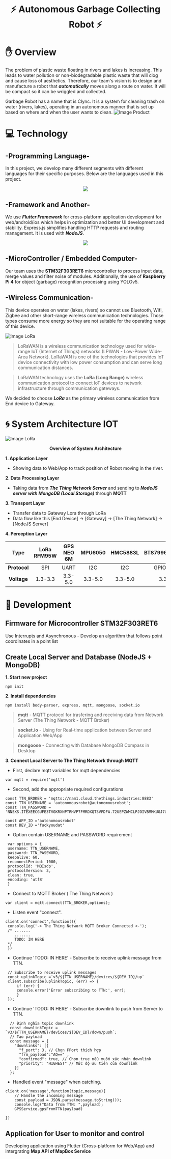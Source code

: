 <h1 align="center">⚡ Autonomous Garbage Collecting Robot ⚡</h1>

# ✋ Overview 
The problem of plastic waste floating in rivers and lakes is increasing. This leads to water pollution or non-biodegradable plastic waste that will clog and cause loss of aesthetics. Therefore, our team's vision is to design and manufacture a robot that ***automatically*** moves along a route on water. It will be compact so it can be wriggled and collected.

Garbage Robot has a name that is Clync. It is a system for cleaning trash on water (rivers, lakes), operating in an autonomous manner that is set up based on where and when the user wants to clean.
![Image Product](https://github.com/vinhdevED/Garbage_robot/blob/main/Images/Final_Product.jpg)

# 💻 Technology
## -Programming Language-
In this project, we develop many different segments with different languages ​​for their specific purposes. Below are the languages ​​used in this project.
<p align="center">
  <a href="https://skillicons.dev">
    <img src="https://skillicons.dev/icons?i=c,javascript,dart,python" />
  </a>
</p>

## -Framework and Another-
We use ***Flutter Framework*** for cross-platform application development for web/android/ios which helps in optimization and better UI development and stability. Express.js simplifies handling HTTP requests and routing management. It is used with ***NodeJS***.
<p align="center">
  <a href="https://skillicons.dev">
    <img src="https://skillicons.dev/icons?i=flutter,expressjs,mongodb,nodejs" />
  </a>
</p>

## -MicroController / Embedded Computer-
Our team uses the **STM32F303RET6** microcontroller to process input data, merge values ​​and filter noise of modules. Additionally, the use of **Raspberry Pi 4** for object (garbage) recognition processing using YOLOv5.

## -Wireless Communication-
This device operates on water (lakes, rivers) so cannot use Bluetooth, Wifi, Zigbee and other short-range wireless communication technologies. Those types consume more energy so they are not suitable for the operating range of this device.

![Image LoRa](https://github.com/vinhdevED/Garbage_robot/blob/main/Images/lorawan_flow.png)

>LoRaWAN is a wireless communication technology used for wide-range IoT (Internet of Things) networks (LPWAN - Low-Power Wide-Area Network). LoRaWAN is one of the technologies that provides IoT device connectivity with low power consumption and can serve long communication distances.

>LoRaWAN technology uses the **LoRa (Long Range)** wireless communication protocol to connect IoT devices to network infrastructure through communication gateways.

We decided to choose ***LoRa*** as the primary wireless communication from End device to Gateway.

# 🌀 System Architecture IOT

![Image LoRa](https://github.com/vinhdevED/Garbage_robot/blob/main/Images/system_architecture.png)
<p align="center"><strong>Overview of System Architecture</strong></p>

**1. Application Layer**
  + Showing data to Web/App to track position of Robot moving in the river.

**2. Data Processing Layer**
  + Taking data from ***The Thing Network Server*** and sending to ***NodeJS server with MongoDB (Local Storage)*** through **MQTT**

**3. Transport Layer**
  + Transfer data to Gateway Lora through LoRa
  + Data flow like this [End Device] -> [Gateway] -> [The Thing Network] -> [NodeJS Server]
    
**4. Perception Layer**
   
   | Type | LoRa RFM95W | GPS NEO 6M | MPU6050 | HMC5883L | BTS7996(Actuator) | Raspberry Pi 4 |
   | :----: | :----: | :----: | :----: | :----: | :----: | :----: |
   | **Protocol** | SPI | UART | I2C | I2C | GPIO(PWM) | SPI |
   | **Voltage** | 1.3-3.3 | 3.3-5.0 | 3.3-5.0 | 3.3-5.0 | 3.3-5.0 | Empty |

# 📣 Development
## Firmware for Microcontroller STM32F303RET6
Use Interrupts and Asynchronous - Develop an algorithm that follows point coordinates in a point list
## Create Local Server and Database (NodeJS + MongoDB)
**1. Start new project**
   ```
   npm init
   ```
**2. Install dependencies**
   ```
   npm install body-parser, express, mqtt, mongoose, socket.io
   ```
   > **mqtt** - MQTT protocol for trasfering and receiving data from Network Server (The Thing Network - MQTT Broker)
   
   > **socket.io** - Using for Real-time application between Server and Application Web/App

   > **mongoose** - Connecting with Database MongoDB Compass in Desktop
   
   
**3. Connect Local Server to The Thing Network through MQTT** 
  - First, declare mqtt variables for mqtt dependencies
   ```
   var mqtt = require('mqtt')
   ```
  - Second, add the appropriate required configurations
   ```
   const TTN_BROKER = 'mqtts://nam1.cloud.thethings.industries:8883'
   const TTN_USERNAME = 'autonomousrobot@autonomousrobot';
   const TTN_PASSWORD = 'NNSXS.ITEXEECGUFE3TVGKRXNPTRHVP7FMRDXQT3VFDFA.72UEPZWMCLPJOIVBMMKUGJ7UEIZPOH6FWAGI2EWUDUNEAZQUOI2Q';
    
   const APP_ID ='autonomousrobot'
   const DEV_ID ='fuckyoudat'
   ```
  - Option contain USERNAME and PASSWORD requirement 
   ```
    var options = {
    username: TTN_USERNAME,
    password: TTN_PASSWORD,
    keepalive: 60,
    reconnectPeriod: 1000,
    protocolId: 'MQIsdp',
    protocolVersion: 3,
    clean: true,
    encoding: 'utf8'
    }
   ```
  - Connect to MQTT Broker ( The Thing Network )
   ```
   var client = mqtt.connect(TTN_BROKER,options);
   ```
  - Listen event "connect".
   ```
   client.on('connect',function(){
    console.log('-> The Thing Network MQTT Broker Connected <-');
    /* .......
       .......
       TODO: IN HERE
    */
    })
   ```
  - Continue 'TODO: IN HERE' - Subscribe to receive uplink message from TTN.
   ```
    // Subscribe to receive uplink messages
    const uplinkTopic =`v3/${TTN_USERNAME}/devices/${DEV_ID}/up`
    client.subscribe(uplinkTopic, (err) => {
        if (err) {
        console.error('Error subscribing to TTN:', err);
        }
    });
   ```
  - Continue 'TODO: IN HERE' - Subscribe downlink to push from Server to TTN.
  ```
    // Định nghĩa topic downlink
    const downlinkTopic = `v3/${TTN_USERNAME}/devices/${DEV_ID}/down/push`;
    // Tạo payload
    const message = {
      "downlinks": [{
        "f_port": 3, // Chọn FPort thích hợp
        "frm_payload":"AQ==" ,
        "confirmed": true, // Chọn true nếu muốn xác nhận downlink
        "priority": "HIGHEST" // Mức độ ưu tiên của downlink
      }]
    };
  ```
 - Handled event "message" when catching.
  ```
  client.on('message',function(topic,message){
      // Handle the incoming message
      const payload = JSON.parse(message.toString());
      console.log("Data from TTN: ",payload); 
      GPSService.gpsFromTTN(payload)
  
  })
  ```
## Application for User to monitor and control
Developing application using Flutter (Cross-platform for Web/App) and intergrating **Map API of MapBox Service** 
  
   
   



